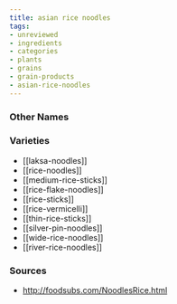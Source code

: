 ```yaml
---
title: asian rice noodles
tags:
- unreviewed
- ingredients
- categories
- plants
- grains
- grain-products
- asian-rice-noodles
---
```



### Other Names


### Varieties

* [[laksa-noodles]]
* [[rice-noodles]]
* [[medium-rice-sticks]]
* [[rice-flake-noodles]]
* [[rice-sticks]]
* [[rice-vermicelli]]
* [[thin-rice-sticks]]
* [[silver-pin-noodles]]
* [[wide-rice-noodles]]
* [[river-rice-noodles]]

### Sources
* http://foodsubs.com/NoodlesRice.html
